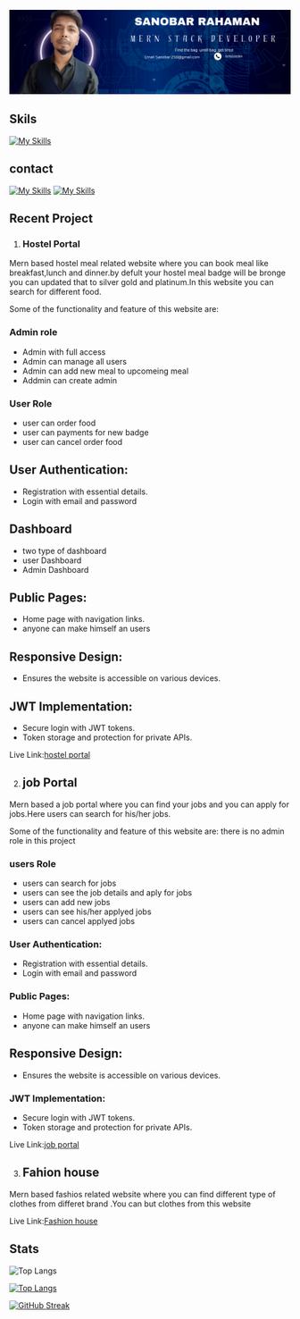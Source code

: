 
![cover](https://github.com/Sanobar-rahaman/Sanobar-rahaman/blob/main/Navy%20And%20White%20Geometric%20Technology%20%20LinkedIn%20Banner.png)

## Skils
[![My Skills](https://skillicons.dev/icons?i=react,js,html,css,express,nodejs,javascript,mongodb,vite,firebase)](https://skillicons.dev)


## contact
[![My Skills](https://skillicons.dev/icons?i=linkedin)](https://www.linkedin.com/in/sanobar-rahaman-01a393238/)
[![My Skills](https://skillicons.dev/icons?i=linkedin)](https://skillicons.dev)

## Recent Project

1. ### Hostel Portal
Mern based hostel meal related website where you can book meal like breakfast,lunch and dinner.by defult your hostel meal badge will be bronge you can updated that to silver gold and platinum.In this website you can search for different food.

Some of the functionality and feature of this website are:
### Admin role 
* Admin with full access
* Admin can manage all users
* Admin can add new meal to upcomeing meal
* Addmin can create admin

### User Role
* user can order food
* user can payments  for new badge
* user can cancel order  food

## User Authentication:
* Registration with essential details.
* Login with email and password
## Dashboard
* two type of dashboard
* user Dashboard
* Admin Dashboard

## Public Pages:
* Home page with navigation links.
* anyone can make himself an users

## Responsive Design:
* Ensures the website is accessible on various devices.

## JWT Implementation:
* Secure login with JWT tokens.
* Token storage and protection for private APIs.

Live Link:[hostel portal](https://hostel-management-system-c660c.web.app/)

2. ## job Portal
Mern based  a job portal where you can find  your jobs and you can apply for jobs.Here users can search for his/her jobs.

Some of the functionality and feature of this website are:
there is no admin role in this project 
###  users Role
* users can search for jobs 
* users can see the job details and aply for jobs
* users can add new jobs
* users can see his/her applyed jobs
* users can cancel applyed jobs 
### User Authentication:
* Registration with essential details.
* Login with email and password
### Public Pages:
* Home page with navigation links.
* anyone can make himself an users
## Responsive Design:
* Ensures the website is accessible on various devices.

### JWT Implementation:
* Secure login with JWT tokens.
* Token storage and protection for private APIs.

Live Link:[job portal](https://clinquant-profiterole-97510f.netlify.app/)

3. ## Fahion house 
Mern based fashios related website where you can find different type of clothes from differet brand .You can  but clothes from this website

Live Link:[Fashion house](https://fashion-clint.web.app/)




## Stats


![Top Langs](https://github-readme-stats.vercel.app/api/top-langs/?username=sanobar-rahaman&hide_progress=true)


[![Top Langs](https://github-readme-stats.vercel.app/api/top-langs/?username=sanobar-rahaman&theme=dracula&card_width=1000)](https://github.com/anuraghazra/github-readme-stats)

[![GitHub Streak](https://streak-stats.demolab.com/?user=DenverCoder1&theme=dark)](https://git.io/streak-stats)



